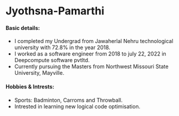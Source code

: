 # Jyothsna-Pamarthi

#### Basic details:
- I completed my Undergrad from Jawaherlal Nehru technological university with 72.8% in the year 2018.
- I worked as a software engineer from 2018 to july 22, 2022 in Deepcompute software pvtltd.
- Currently pursuing the Masters from Northwest Missouri State University, Mayville.

#### Hobbies & Intrests:
- Sports: Badminton, Carroms and Throwball.
- Intrested in learning new logical code optimisation.
